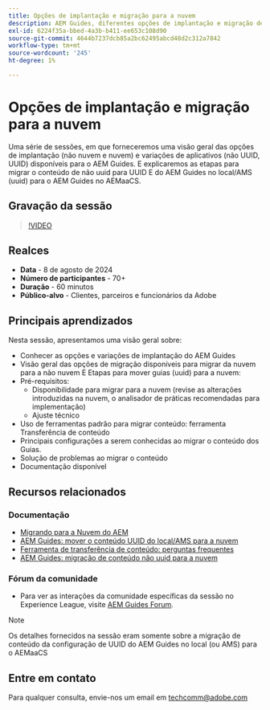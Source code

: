 ```yaml
---
title: Opções de implantação e migração para a nuvem
description: AEM Guides, diferentes opções de implantação e migração de conteúdo da configuração local para o AEMaaCS
exl-id: 6224f35a-bbed-4a3b-b411-ee653c108d90
source-git-commit: 4644b7237dcb85a2bc62495abcd48d2c312a7842
workflow-type: tm+mt
source-wordcount: '245'
ht-degree: 1%

---
```


# Opções de implantação e migração para a nuvem

Uma série de sessões, em que forneceremos uma visão geral das opções de implantação (não nuvem e nuvem) e variações de aplicativos (não UUID, UUID) disponíveis para o AEM Guides.
E explicaremos as etapas para migrar o conteúdo de não uuid para UUID E do AEM Guides no local/AMS (uuid) para o AEM Guides no AEMaaCS.



## Gravação da sessão

>[!VIDEO](https://video.tv.adobe.com/v/3432624/content-migration-uuid-migration?quality=12&learn=on)



## Realces

- **Data** - 8 de agosto de 2024
- **Número de participantes** - 70+
- **Duração** - 60 minutos
- **Público-alvo** - Clientes, parceiros e funcionários da Adobe


## Principais aprendizados

Nesta sessão, apresentamos uma visão geral sobre:
- Conhecer as opções e variações de implantação do AEM Guides
- Visão geral das opções de migração disponíveis para migrar da nuvem para a não nuvem
E Etapas para mover guias (uuid) para a nuvem:
- Pré-requisitos:
   - Disponibilidade para migrar para a nuvem (revise as alterações introduzidas na nuvem, o analisador de práticas recomendadas para implementação)
   - Ajuste técnico
- Uso de ferramentas padrão para migrar conteúdo: ferramenta Transferência de conteúdo
- Principais configurações a serem conhecidas ao migrar o conteúdo dos Guias.
- Solução de problemas ao migrar o conteúdo
- Documentação disponível



## Recursos relacionados

### Documentação

- [Migrando para a Nuvem do AEM](https://experienceleague.adobe.com/en/docs/experience-manager-cloud-service/content/migration-journey/getting-started)
- [AEM Guides: mover o conteúdo UUID do local/AMS para a nuvem](../../cs-install-guide/migrate-on-premise-content-cloud.md)
- [Ferramenta de transferência de conteúdo: perguntas frequentes](https://experienceleague.adobe.com/en/docs/experience-manager-learn/cloud-service/migration/moving-to-aem-as-a-cloud-service/content-migration/faq)
- [AEM Guides: migração de conteúdo não uuid para a nuvem](../../install-guide/migrate-uuid-non-uuid.md)

### Fórum da comunidade

- Para ver as interações da comunidade específicas da sessão no Experience League, visite [AEM Guides Forum](https://experienceleaguecommunities.adobe.com/t5/experience-manager-guides/bd-p/xml-documentation-discussions).


>[!NOTE]
>
> Os detalhes fornecidos na sessão eram somente sobre a migração de conteúdo da configuração de UUID do AEM Guides no local (ou AMS) para o AEMaaCS



## Entre em contato

Para qualquer consulta, envie-nos um email em <techcomm@adobe.com>
